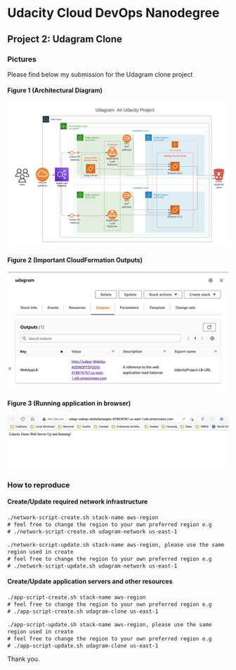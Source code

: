 # Udacity Cloud DevOps Nanodegree

## Project 2: Udagram Clone

### Pictures

Please find below my submission for the Udagram clone project

#### Figure 1 (Architectural Diagram)

![Architecture](./images/01-architecture.png)

#### Figure 2 (Important CloudFormation Outputs)

![CloudFormation Outputs](./images/02-cloud-formation-outputs.png)

#### Figure 3 (Running application in browser)

![Application in Browser](./images/03-application.png)

### How to reproduce

#### Create/Update required network infrastructure

```[bash]
./network-script-create.sh stack-name aws-region
# feel free to change the region to your own preferred region e.g
# ./network-script-create.sh udagram-network us-east-1
```

```[bash]
./network-script-update.sh stack-name aws-region, please use the same region used in create
# feel free to change the region to your own preferred region e.g
# ./network-script-update.sh udagram-network us-east-1
```

#### Create/Update application servers and other resources

```[bash]
./app-script-create.sh stack-name aws-region
# feel free to change the region to your own preferred region e.g
# ./app-script-create.sh udagram-clone us-east-1
```

```[bash]
./app-script-update.sh stack-name aws-region, please use the same region used in create
# feel free to change the region to your own preferred region e.g
# ./app-script-update.sh udagram-clone us-east-1
```

Thank you.
